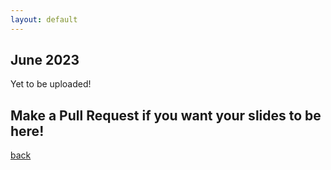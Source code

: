 ```yaml
---
layout: default
---
```


## June 2023

Yet to be uploaded! 

## Make a Pull Request if you want your slides to be here!

[back](/)